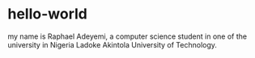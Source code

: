 # hello-world
my name is Raphael Adeyemi, a computer science student in one of the university in Nigeria Ladoke Akintola University of Technology.
